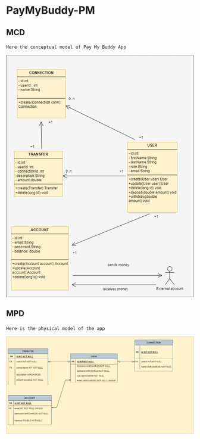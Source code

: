 # PayMyBuddy-PM

## MCD

`Here the conceptual model of Pay My Buddy App`

![MCD Pay MY Buddy](MCD_PayMyBuddy.png)

## MPD

`Here is the physical model of the app`

![MPD Pay My Buddy](MPD_PayMyBuddy.png)



